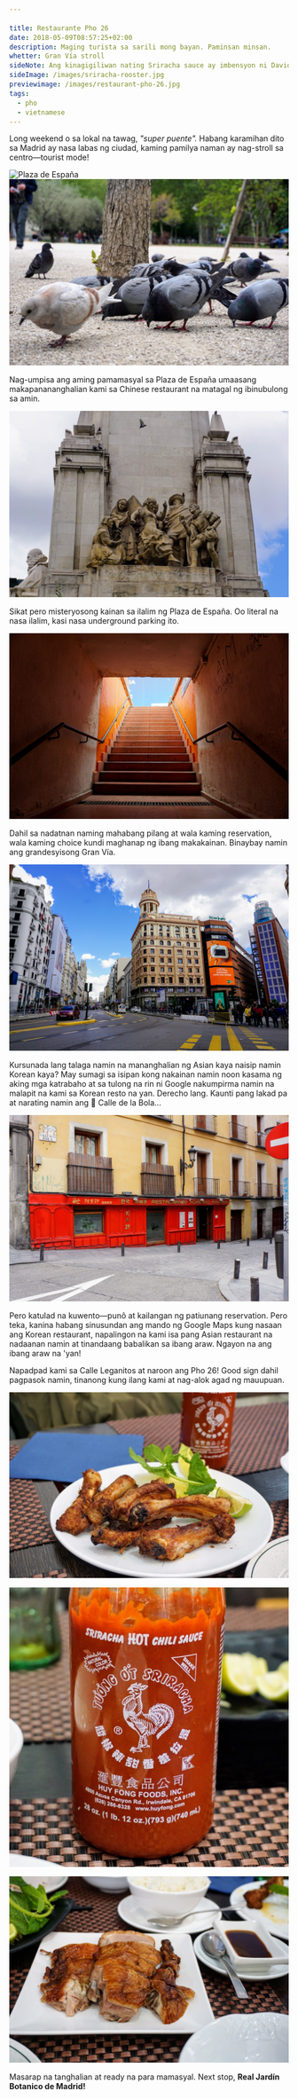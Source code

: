 ```yaml
---

title: Restaurante Pho 26
date: 2018-05-09T08:57:25+02:00
description: Maging turista sa sarili mong bayan. Paminsan minsan.
whetter: Gran Vía stroll
sideNote: Ang kinagigiliwan nating Sriracha sauce ay imbensyon ni David Tran, isang Vietnamese na imigrante sa Estados Unidos. Sa kanyang pagtanaw ng utang-na-loob, tumanggi siyang irehistro ang kanyang trademark. Bilang resulta, nakaraming uri ng Sriracha ang itinitinda pero ang kanyang orihinal at sariling producto ay may marka ng tandang.
sideImage: /images/sriracha-rooster.jpg
previewimage: /images/restaurant-pho-26.jpg
tags:
  - pho
  - vietnamese
---
```

Long weekend o sa lokal na tawag, _"super puente"._ Habang karamihan dito sa Madrid ay nasa labas ng ciudad, kaming pamilya naman ay nag-stroll sa centro—tourist mode!

![Plaza de España](/images/fountain-pza-españa.jpg)
![Pigeon Park](/images/pigeons-feeding.jpg)

Nag-umpisa ang aming pamamasyal sa Plaza de España umaasang makapanananghalian kami sa Chinese restaurant na matagal ng ibinubulong sa amin.

![Sculpures and monument in Plaza de España, Madrid](/images/monument-pza-espanya.jpg)

Sikat pero misteryosong kainan sa ilalim ng Plaza de España. Oo literal na nasa ilalim, kasi nasa underground parking ito.

![Underground parking of Plaza de España](/images/underground-pza-spain.jpg)

Dahil sa nadatnan naming mahabang pilang at wala kaming reservation, wala kaming choice kundi maghanap ng ibang makakainan. Binaybay namin ang grandesyisong Gran Vía.

![Gran Vía – Callao](/images/gran-via-callao.jpg)

Kursunada lang talaga namin na mananghalian ng Asian kaya naisip namin Korean kaya? May sumagi sa isipan kong nakainan namin noon kasama ng aking mga katrabaho at sa tulong na rin ni Google nakumpirma namin na malapit na kami sa Korean resto na yan. Derecho lang. Kaunti pang lakad pa at narating namin ang 📍 Calle de la Bola...

![Restaurante Arirang](/images/restaurante-arirang.jpg)

Pero katulad na kuwento—punô at kailangan ng patiunang reservation. Pero teka, kanina habang sinusundan ang mando ng Google Maps kung nasaan ang Korean restaurant, napalingon na kami isa pang Asian restaurant na nadaanan namin at tinandaang babalikan sa ibang araw. Ngayon na ang ibang araw na 'yan!

Napadpad kami sa Calle Leganitos at naroon ang Pho 26! Good sign dahil pagpasok namin, tinanong kung ilang kami at nag-alok agad ng mauupuan.

![Lemongrass pork spare ribs](/images/pork-ribs-lemongrass.jpg)

![Sriracha Rooster – the real deal](/images/sriracha-rooster.jpg)

![Crispy fried duck](/images/fried-duck.jpg)

Masarap na tanghalian at ready na para mamasyal. Next stop, **Real Jardín Botanico de Madrid!**

